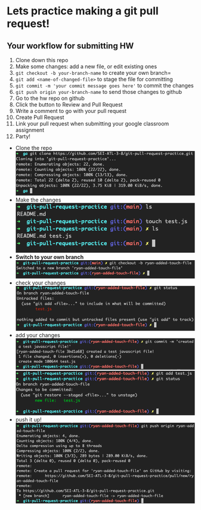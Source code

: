 # Lets practice making a git pull request!

## Your workflow for submitting HW

1. Clone down this repo
   <!-- <img src="/images/gitClone.png"  width="300"> -->
1. Make some changes: add a new file, or edit existing ones
1. `git checkout -b your-branch-name` to create your own branch=
1. `git add <name-of-changed-file>` to stage the file for committing
1. `git commit -m 'your commit message goes here'` to commit the changes
1. `git push origin your-branch-name` to send those changes to github
1. Go to the hw repo on github
1. Click the button to Review and Pull Request
1. Write a comment to go with your pull request
1. Create Pull Request
1. Link your pull request when submitting your google classroom assignment
1. Party!

- Clone the repo
  ![image](/images/gitClone.png)
- Make the changes
  ![image](/images/touch.png)
- **Switch to your own branch**
  ![image](/images/gitCheckout.png)
- check your changes
  ![image](/images/gitStatus.png)
- add your changes
  ![image](/images/gitCommit.png)
  ![image](/images/gitStatus2.png)
- push it up!
  ![image](/images/gitPush.png)
